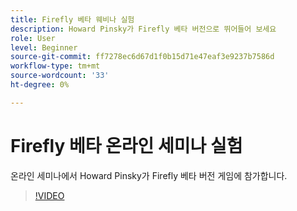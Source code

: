 ```yaml
---
title: Firefly 베타 웨비나 실험
description: Howard Pinsky가 Firefly 베타 버전으로 뛰어들어 보세요
role: User
level: Beginner
source-git-commit: ff7278ec6d67d1f0b15d71e47eaf3e9237b7586d
workflow-type: tm+mt
source-wordcount: '33'
ht-degree: 0%

---
```


# Firefly 베타 온라인 세미나 실험

온라인 세미나에서 Howard Pinsky가 Firefly 베타 버전 게임에 참가합니다.

>[!VIDEO](https://video.tv.adobe.com/v/3420252?quality=12&learn=on&hidetitle=true)
